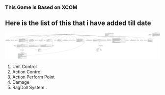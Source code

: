 ### This Game is Based on XCOM

## Here is the list of this that i have added till  date 
![Class Diagram](Assets/include.svg)
1. Unit Control 
2. Action Control
3. Action Perform Point
4. Damage 
5. RagDoll System .